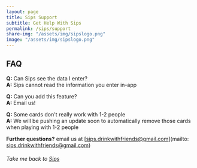 ```yaml
---
layout: page
title: Sips Support
subtitle: Get Help With Sips
permalink: /sips/support
share-img: "/assets/img/sipslogo.png"
image: "/assets/img/sipslogo.png"
---
```


## FAQ
**Q:** Can Sips see the data I enter?  
**A:** Sips cannot read the information you enter in-app

**Q:** Can you add this feature?  
**A:** Email us!

**Q:** Some cards don't really work with 1-2 people  
**A:** We will be pushing an update soon to automatically remove those cards when playing with
1-2 people

**Further questions?** email us at [sips.drinkwithfriends@gmail.com](mailto: sips.drinkwithfriends@gmail.com)  
###### Take me back to [Sips](/sips/)
